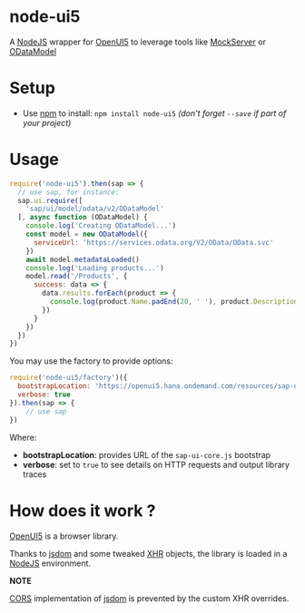 # node-ui5
A [NodeJS](https://nodejs.org/) wrapper for [OpenUI5](https://openui5.org/) to leverage tools like [MockServer](https://openui5.hana.ondemand.com/#/api/sap.ui.core.util.MockServer) or [ODataModel](https://openui5.hana.ondemand.com/#/api/sap.ui.model.odata.v2.ODataModel)

# Setup

* Use [npm](https://www.npmjs.com/) to install: `npm install node-ui5` *(don't forget `--save` if part of your project)*

# Usage

```javascript
require('node-ui5').then(sap => {
  // use sap, for instance:
  sap.ui.require([
    'sap/ui/model/odata/v2/ODataModel'
  ], async function (ODataModel) {
    console.log('Creating ODataModel...')
    const model = new ODataModel({
      serviceUrl: 'https://services.odata.org/V2/OData/OData.svc'
    })
    await model.metadataLoaded()
    console.log('Loading products...')
    model.read('/Products', {
      success: data => {
        data.results.forEach(product => {
          console.log(product.Name.padEnd(20, ' '), product.Description)
        })
      }
    })
  })
})
```

You may use the factory to provide options:
```javascript
require('node-ui5/factory')({
  bootstrapLocation: 'https://openui5.hana.ondemand.com/resources/sap-ui-core.js',
  verbose: true
}).then(sap => {
    // use sap
})
```

Where:
* **bootstrapLocation**: provides URL of the `sap-ui-core.js` bootstrap
* **verbose**: set to `true` to see details on HTTP requests and output library traces

# How does it work ?

[OpenUI5](https://openui5.org/) is a browser library.

Thanks to [jsdom](https://github.com/jsdom/jsdom) and some tweaked [XHR](https://developer.mozilla.org/fr/docs/Web/API/XMLHttpRequest) objects, the library is loaded in a [NodeJS](https://nodejs.org/) environment.

**NOTE**

[CORS](https://en.wikipedia.org/wiki/Cross-origin_resource_sharing) implementation of [jsdom](https://github.com/jsdom/jsdom) is prevented by the custom XHR overrides.
